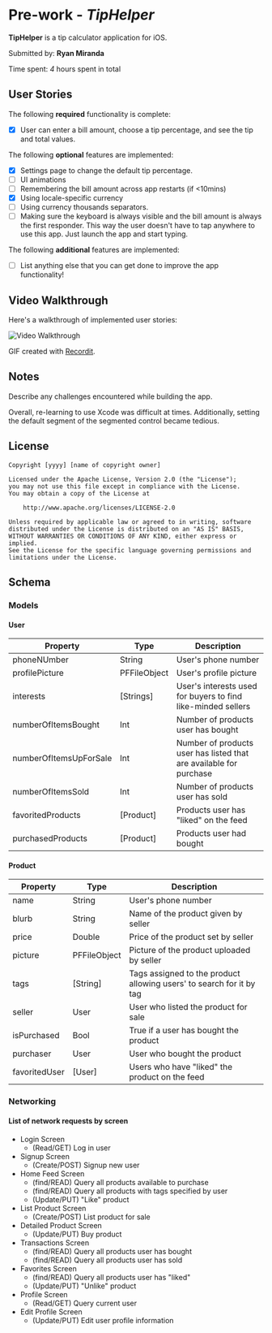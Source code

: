 # Pre-work - *TipHelper*

**TipHelper** is a tip calculator application for iOS.

Submitted by: **Ryan Miranda**

Time spent: *4* hours spent in total

## User Stories

The following **required** functionality is complete:

* [x] User can enter a bill amount, choose a tip percentage, and see the tip and total values.

The following **optional** features are implemented:
* [x] Settings page to change the default tip percentage.
* [ ] UI animations
* [ ] Remembering the bill amount across app restarts (if <10mins)
* [x] Using locale-specific currency
* [ ] Using currency thousands separators.
* [ ] Making sure the keyboard is always visible and the bill amount is always the first responder. This way the user doesn't have to tap anywhere to use this app. Just launch the app and start typing.

The following **additional** features are implemented:

- [ ] List anything else that you can get done to improve the app functionality!

## Video Walkthrough 

Here's a walkthrough of implemented user stories:

<img src='http://g.recordit.co/isEkqWADdF.gif' title='Video Walkthrough' width='' alt='Video Walkthrough' />

GIF created with [Recordit](http://recordit.co).

## Notes

Describe any challenges encountered while building the app.

Overall, re-learning to use Xcode was difficult at times. Additionally, setting the default segment of the segmented control became tedious.

## License

    Copyright [yyyy] [name of copyright owner]

    Licensed under the Apache License, Version 2.0 (the "License");
    you may not use this file except in compliance with the License.
    You may obtain a copy of the License at

        http://www.apache.org/licenses/LICENSE-2.0

    Unless required by applicable law or agreed to in writing, software
    distributed under the License is distributed on an "AS IS" BASIS,
    WITHOUT WARRANTIES OR CONDITIONS OF ANY KIND, either express or implied.
    See the License for the specific language governing permissions and
    limitations under the License.


## Schema

### Models

#### User

| Property      | Type          | Description  |
| --- | --- | --- |
| phoneNUmber      | String | User's phone number |
| profilePicture      | PFFileObject     |   User's profile picture |
| interests | [Strings]      |    User's interests used for buyers to find like-minded sellers |
| numberOfItemsBought | Int | Number of products user has bought |
| numberOfItemsUpForSale | Int | Number of products user has listed that are available for purchase |
| numberOfItemsSold | Int | Number of products user has sold |
| favoritedProducts | [Product] | Products user has "liked" on the feed |
| purchasedProducts | [Product] | Products user had bought |

#### Product

| Property      | Type          | Description  |
| ------------- | ------------- | ----- |
| name      | String | User's phone number |
| blurb      | String     |   Name of the product given by seller |
| price | Double      |    Price of the product set by seller |
| picture | PFFileObject | Picture of the product uploaded by seller |
| tags | [String] | Tags assigned to the product allowing users' to search for it by tag |
| seller | User | User who listed the product for sale|
| isPurchased | Bool | True if a user has bought the product |
| purchaser | User | User who bought the product |
| favoritedUser | [User] | Users who have "liked" the product on the feed |

### Networking

#### List of network requests by screen

* Login Screen
    * (Read/GET) Log in user
* Signup Screen
    * (Create/POST) Signup new user
* Home Feed Screen
    * (find/READ) Query all products available to purchase
    * (find/READ) Query all products with tags specified by user
    * (Update/PUT) "Like" product
* List Product Screen
     * (Create/POST) List product for sale
* Detailed Product Screen
    * (Update/PUT) Buy product
* Transactions Screen
    * (find/READ) Query all products user has bought
    * (find/READ) Query all products user has sold
* Favorites Screen
    * (find/READ) Query all products user has "liked"
    * (Update/PUT) "Unlike" product
* Profile Screen
    * (Read/GET) Query current user
* Edit Profile Screen
    * (Update/PUT) Edit user profile information

